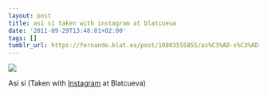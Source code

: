 ```yaml
---
layout: post
title: así sí taken with instagram at blatcueva
date: '2011-09-29T13:48:01+02:00'
tags: []
tumblr_url: https://fernando.blat.es/post/10803555855/as%C3%AD-s%C3%AD-taken-with-instagram-at-blatcueva
---
```

 ![](/tumblr_files/tumblr_lsa8s1TyFt1qz4y16o1_640.jpg)  

Así sí (Taken with [Instagram](http://instagr.am) at Blatcueva)
